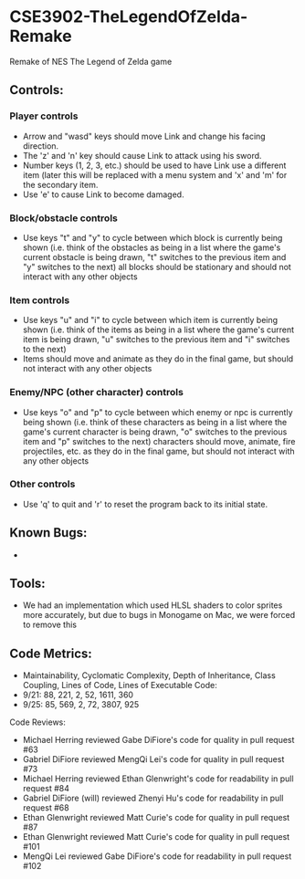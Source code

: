 # CSE3902-TheLegendOfZelda-Remake
Remake of NES The Legend of Zelda game

## Controls:
### Player controls
- Arrow and "wasd" keys should move Link and change his facing direction.
- The 'z' and 'n' key should cause Link to attack using his sword.
- Number keys (1, 2, 3, etc.) should be used to have Link use a different item (later this will be replaced with a menu system and 'x' and 'm' for the secondary item.
- Use 'e' to cause Link to become damaged.
### Block/obstacle controls
- Use keys "t" and "y" to cycle between which block is currently being shown (i.e. think of the obstacles as being in a list where the game's current obstacle is being drawn, "t" switches to the previous item and "y" switches to the next)
all blocks should be stationary and should not interact with any other objects
### Item controls
- Use keys "u" and "i" to cycle between which item is currently being shown (i.e. think of the items as being in a list where the game's current item is being drawn, "u" switches to the previous item and "i" switches to the next)
- Items should move and animate as they do in the final game, but should not interact with any other objects
### Enemy/NPC (other character) controls
- Use keys "o" and "p" to cycle between which enemy or npc is currently being shown (i.e. think of these characters as being in a list where the game's current character is being drawn, "o" switches to the previous item and "p" switches to the next)
characters should move, animate, fire projectiles, etc. as they do in the final game, but should not interact with any other objects
### Other controls
- Use 'q' to quit and 'r' to reset the program back to its initial state.

## Known Bugs:
-

## Tools:
- We had an implementation which used HLSL shaders to color sprites more accurately, but due to bugs in Monogame on Mac, we were forced to remove this

## Code Metrics:
-   Maintainability, Cyclomatic Complexity, Depth of Inheritance, Class Coupling, Lines of Code, Lines of Executable Code:
-   9/21: 88, 221, 2, 52, 1611, 360
-   9/25: 85, 569, 2, 72, 3807, 925

Code Reviews:
- Michael Herring reviewed Gabe DiFiore's code for quality in pull request #63
- Gabriel DiFiore reviewed MengQi Lei's code for quality in pull request #73
- Michael Herring reviewed Ethan Glenwright's code for readability in pull request #84
- Gabriel DiFiore (will) reviewed Zhenyi Hu's code for readability in pull request #68
- Ethan Glenwright reviewed Matt Curie's code for quality in pull request #87
- Ethan Glenwright reviewed Matt Curie's code for quality in pull request #101
- MengQi Lei reviewed Gabe DiFiore's code for readability in pull request #102

